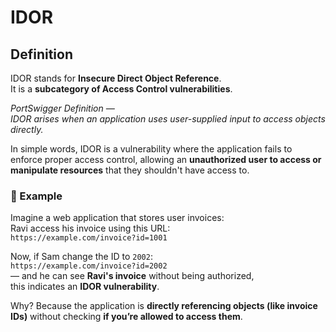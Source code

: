 # IDOR

## Definition

IDOR stands for **Insecure Direct Object Reference**.  
It is a **subcategory of Access Control vulnerabilities**.

*PortSwigger Definition —  
IDOR arises when an application uses user-supplied input to access objects directly.*

In simple words, IDOR is a vulnerability where the application fails to enforce proper access control, allowing an **unauthorized user to access or manipulate resources** that they shouldn't have access to.

### 🧪 Example

Imagine a web application that stores user invoices:  
Ravi access his invoice using this URL:  
`https://example.com/invoice?id=1001`  

Now, if Sam change the ID to `2002`:  
`https://example.com/invoice?id=2002`  
— and he can see **Ravi's invoice** without being authorized,  
this indicates an **IDOR vulnerability**.

Why? Because the application is **directly referencing objects (like invoice IDs)** without checking **if you’re allowed to access them**.
